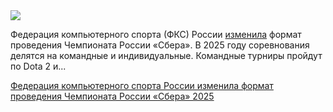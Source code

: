 <!--2025-04-21 13:32:15-->
<div class="yb">
  <div class="rss habr"><img src="https://habrastorage.org/getpro/habr/upload_files/f59/6d0/fbb/f596d0fbb435731ba33ded77dafcab38.jpg" /><p>Федерация компьютерного спорта (ФКС) России <a href="https://resf.ru/news/novaya-sistema-provedeniya-turnirov-federacii-kompyuternogo-sporta-rossii/" rel="noopener noreferrer nofollow">изменила</a> формат проведения Чемпионата России «Сбера». В 2025&nbsp;году соревнования делятся на&nbsp;командные и индивидуальные. Командные турниры пройдут по&nbsp;Dota 2&nbsp;и... <p class="titl"><a href="https://habr.com/ru/news/902864/?utm_source=habrahabr&utm_medium=rss&utm_campaign=902864">Федерация компьютерного спорта России изменила формат проведения Чемпионата России «Сбера» 2025</a></p></div>
</div>
